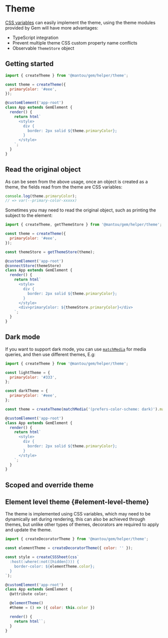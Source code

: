 # Theme

[CSS variables](https://developer.mozilla.org/en-US/docs/Web/CSS/--*) can easily implement the theme, using the theme modules provided by Gem will have more advantages:

- TypeScript integration
- Prevent multiple theme CSS custom property name conflicts
- Observable `ThemeStore` object

## Getting started

```js
import { createTheme } from '@mantou/gem/helper/theme';

const theme = createTheme({
  primaryColor: '#eee',
});

@customElement('app-root')
class App extends GemElement {
  render() {
    return html`
      <style>
        div {
          border: 2px solid ${theme.primaryColor};
        }
      </style>
    `;
  }
}
```

## Read the original object

As can be seen from the above usage, once an object is created as a theme, the fields read from the theme are CSS variables:

```js
console.log(theme.primaryColor);
// => var(--primary-color-xxxxx)
```

Sometimes you may need to read the original object, such as printing the subject to the element:

```js 7,10,19
import { createTheme, getThemeStore } from '@mantou/gem/helper/theme';

const theme = createTheme({
  primaryColor: '#eee',
});

const themeStore = getThemeStore(theme);

@customElement('app-root')
@connectStore(themeStore)
class App extends GemElement {
  render() {
    return html`
      <style>
        div {
          border: 2px solid ${theme.primaryColor};
        }
      </style>
      <div>primaryColor: ${themeStore.primaryColor}</div>
    `;
  }
}
```

## Dark mode

If you want to support dark mode, you can use [`matchMedia`](https://developer.mozilla.org/en-US/docs/Web/API/Window/matchMedia) for media queries, and then use different themes, E.g:

```js 11
import { createTheme } from '@mantou/gem/helper/theme';

const lightTheme = {
  primaryColor: '#333',
};

const darkTheme = {
  primaryColor: '#eee',
};

const theme = createTheme(matchMedia('(prefers-color-scheme: dark)').matches ? darkTheme : lightTheme);

@customElement('app-root')
class App extends GemElement {
  render() {
    return html`
      <style>
        div {
          border: 2px solid ${theme.primaryColor};
        }
      </style>
    `;
  }
}
```

## Scoped and override theme

<gbp-include src="../../snippets/scoped-theme.md"></gbp-include>

## Element level theme {#element-level-theme}

The theme is implemented using CSS variables, which may need to be dynamically set during rendering, this can also be achieved through themes, but unlike other types of themes, decorators are required to apply and update the theme.

```js
import { createDecoratorTheme } from '@mantou/gem/helper/theme';

const elementTheme = createDecoratorTheme({ color: '' });

const style = createCSSSheet(css`
  :host(:where(:not([hidden]))) {
    border-color: ${elementTheme.color};
  }
`);

@customElement('app-root')
class App extends GemElement {
  @attribute color;

  @elementTheme()
  #theme = () => ({ color: this.color })

  render() {
    return html``;
  }
}
```
